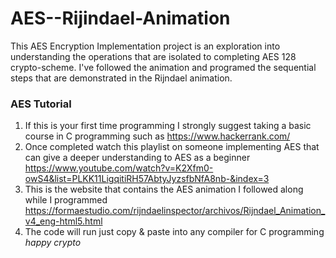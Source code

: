# AES--Rijindael-Animation
This AES Encryption Implementation project is an exploration into understanding the operations that are isolated to completing AES 128 crypto-scheme. I've followed the animation and programed the sequential steps that are demonstrated in the Rijndael animation.


### **AES Tutorial**

1. If this is your first time programming I strongly suggest taking a basic course in C programming such as 
    https://www.hackerrank.com/ 
2. Once completed watch this playlist on someone implementing AES that can give a deeper understanding to AES as a beginner  
    https://www.youtube.com/watch?v=K2Xfm0-owS4&list=PLKK11LigqitiRH57AbtyJyzsfbNfA8nb-&index=3
3. This is the website that contains the AES animation I followed along while I  programmed  
     https://formaestudio.com/rijndaelinspector/archivos/Rijndael_Animation_v4_eng-html5.html
4. The code will run just copy & paste into any compiler for C programming *happy crypto*
